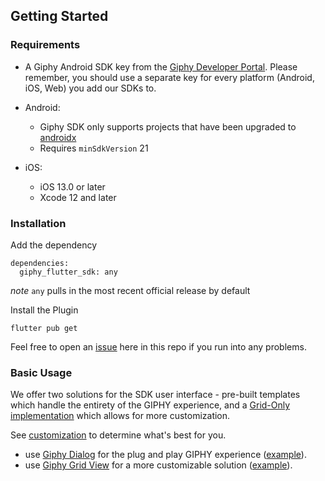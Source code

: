 ## Getting Started

### Requirements

- A Giphy Android SDK key from the [Giphy Developer Portal](https://developers.giphy.com/dashboard/?create=true).
  Please remember, you should use a separate key for every platform (Android, iOS, Web) you add our SDKs to.

- Android:
  - Giphy SDK only supports projects that have been upgraded
    to [androidx](https://developer.android.com/jetpack/androidx/)
  - Requires `minSdkVersion` 21
- iOS:
  - iOS 13.0 or later
  - Xcode 12 and later 

### Installation

Add the dependency

```
dependencies:
  giphy_flutter_sdk: any
```
*note* `any` pulls in the most recent official release by default

Install the Plugin
```
flutter pub get
```

Feel free to open an [issue](https://github.com/Giphy/giphy-flutter-sdk/issues) here in this repo if you run into
any problems.

### Basic Usage

We offer two solutions for the SDK user interface - pre-built templates which handle the entirety of the GIPHY experience, and a [Grid-Only implementation](https://developers.giphy.com/docs/sdk#grid) which allows for more customization.

See [customization](https://developers.giphy.com/docs/sdk#grid) to determine what's best for you.

- use [Giphy Dialog](api.md#giphydialog) for the plug and play GIPHY experience ([example](api.md#example-2)).
- use [Giphy Grid View](api.md#giphygridview) for a more customizable solution ([example](api.md#example-3)).

